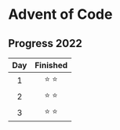# Advent of Code

## Progress 2022

| Day | Finished |
|:--:|:--------:|
|  1 |   ⭐ ⭐    |
|  2 |   ⭐ ⭐    |
|  3  |   ⭐ ⭐    |

